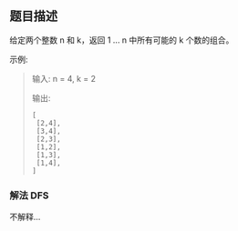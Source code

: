 ## 题目描述
给定两个整数 n 和 k，返回 1 ... n 中所有可能的 k 个数的组合。

示例:
>输入: n = 4, k = 2
>
>输出:
>```
>[
>  [2,4],
>  [3,4],
>  [2,3],
>  [1,2],
>  [1,3],
>  [1,4],
>]
>```

### 解法 DFS
不解释…